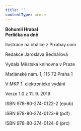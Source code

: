 ```yaml
---
title: ''
contentType: prose
---
```


**Bohumil Hrabal  
Perlička na dně**

  

Ilustrace na obálce z Pixabay.com

Redakce Jaroslava Bednářová

  

Vydala Městská knihovna v Praze

Mariánské nám. 1, 115 72 Praha 1

  

V MKP 1. elektronické vydání

Verze 1.0 z 11. 9. 2019

  

ISBN 978-80-274-0122-2 (epub)

ISBN 978-80-274-0123-9 (pdf)

ISBN 978-80-274-0124-6 (prc)
